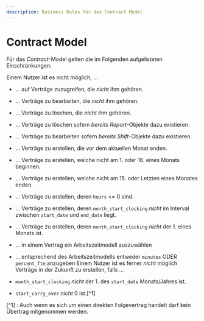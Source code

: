 ```yaml
---
description: Business Rules für das Contract Model
---
```


# Contract Model

Für das _Contract_-Model gelten die im Folgenden aufgelisteten Einschränkungen:

Einem Nutzer ist es nicht möglich, ...

* ... auf Verträge zuzugreifen, die _nicht_ ihm gehören.
* ... Verträge zu bearbeiten, die _nicht_ ihm gehören.
* ... Verträge zu löschen, die _nicht_ ihm gehören.
* ... Verträge zu löschen sofern _bereits_ _Report_-Objekte dazu existieren.
* ... Verträge zu bearbeiten sofern _bereits_ _Shift_-Objekte dazu existieren.
* ... Verträge zu erstellen, die _vor_ dem aktuellen Monat enden.
* ... Verträge zu erstellen, welche nicht am 1. oder 16. eines Monats beginnen.
* ... Verträge zu erstellen, welche nicht am 15. oder Letzten eines Monates enden.
* ... Verträge zu erstellen, deren `hours` &lt;= 0 sind.
* ... Verträge zu erstellen, deren `month_start_clocking` _nicht_ im Interval zwischen `start_date` und `end_date` liegt.
* ... Verträge zu erstellen, deren `month_start_clocking` _nicht_ der 1. eines Monats ist.
* ... in einem Vertrag ein Arbeitszeitmodell auszuwählen
* ... entsprechend des Arbeitszeitmodells entweder `minutes` ODER `percent_fte` anzugeben
Einem Nutzer ist es ferner _nicht_ möglich Verträge in der Zukunft zu erstellen, falls ...

* `month_start_clocking` _nicht_ der 1. des `start_date` Monats/Jahres ist.
* `start_carry_over` _nicht_ 0 ist.[^1] 


[^1] : Auch wenn es sich um einen direkten Folgevertrag handelt darf kein Übertrag mitgenommen werden.



